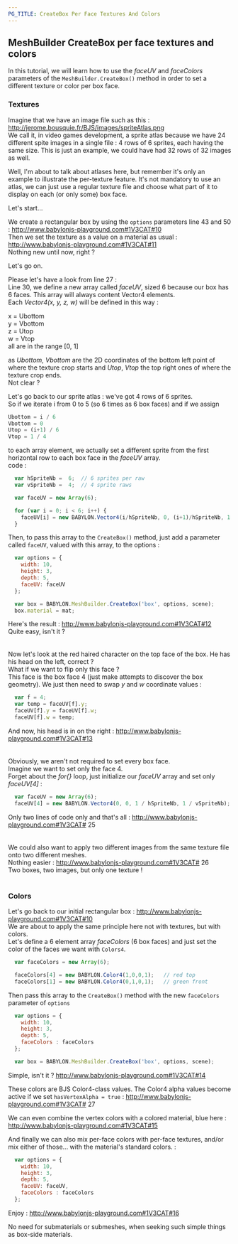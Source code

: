 ```yaml
---
PG_TITLE: CreateBox Per Face Textures And Colors
---
```


## MeshBuilder CreateBox per face textures and colors

In this tutorial, we will learn how to use the _faceUV_ and _faceColors_ parameters of the `MeshBuilder.CreateBox()` method in order to set a different texture or color per box face.


### Textures


Imagine that we have an image file such as this : http://jerome.bousquie.fr/BJS/images/spriteAtlas.png  
We call it, in video games development,  a sprite atlas because we have 24 different spite images in a single file : 4 rows of 6 sprites, each having the same size. This is just an example, we could have had 32 rows of 32 images as well.    

Well, I'm about to talk about atlases here, but remember it's only an example to illustrate the per-texture feature. It's not mandatory to use an atlas, we can just use a regular texture file and choose what part of it to display on each (or only some) box face.  

Let's start...

We create a rectangular box by using the `options` parameters line 43 and 50 : http://www.babylonjs-playground.com#1V3CAT#10  
Then we set the texture as a value on a material as usual : http://www.babylonjs-playground.com#1V3CAT#11    
Nothing new until now, right ?  

Let's go on.

Please let's have a look from line 27 :  
Line 30, we define a new array called _faceUV_, sized 6 because our box has 6 faces. This array will always content Vector4 elements.  
Each _Vector4(x, y, z, w)_ will be defined in this way :  

x = Ubottom  
y = Vbottom  
z = Utop   
w = Vtop  
all are in the range [0, 1]

as _Ubottom_, _Vbottom_ are the 2D coordinates of the bottom left point of where the texture crop starts and _Utop_, _Vtop_ the top right ones of where the texture crop ends.  
Not clear ?  

Let's go back to our sprite atlas : we've got 4 rows of 6 sprites.  
So if we iterate i from 0 to 5 (so 6 times as 6 box faces) and if we assign  
```javascript
Ubottom = i / 6
Vbottom = 0
Utop = (i+1) / 6
Vtop = 1 / 4
```
to each array element, we actually set a different sprite from the first horizontal row to each box face in the _faceUV_ array.  
code :
```javascript
  var hSpriteNb =  6;  // 6 sprites per raw
  var vSpriteNb =  4;  // 4 sprite raws

  var faceUV = new Array(6);

  for (var i = 0; i < 6; i++) {
    faceUV[i] = new BABYLON.Vector4(i/hSpriteNb, 0, (i+1)/hSpriteNb, 1 / vSpriteNb);
  }
```
Then, to pass this array to the `CreateBox()` method, just add a parameter called `faceUV`, valued with this array, to the options :  
```javascript
  var options = {
    width: 10,
    height: 3,
    depth: 5,
    faceUV: faceUV
  };

  var box = BABYLON.MeshBuilder.CreateBox('box', options, scene);
  box.material = mat;
```
Here's the result : http://www.babylonjs-playground.com#1V3CAT#12  
Quite easy, isn't it ?  
<br/>
<br/>
Now let's look at the red haired character on the top face of the box. He has his head on the left, correct ?  
What if we want to flip only this face ?  
This face is the box face 4 (just make attempts to discover the box geometry). We just then need to swap _y_ and _w_ coordinate values :  
```javascript
  var f = 4;
  var temp = faceUV[f].y;
  faceUV[f].y = faceUV[f].w;
  faceUV[f].w = temp;
```
And now, his head is in on the right : http://www.babylonjs-playground.com#1V3CAT#13  
<br/>
<br/>
Obviously, we aren't not required to set every box face.  
Imagine we want to set only the face 4.  
Forget about the _for{}_ loop, just initialize our _faceUV_ array and set only _faceUV[4]_ :  
```javascript
  var faceUV = new Array(6);
  faceUV[4] = new BABYLON.Vector4(0, 0, 1 / hSpriteNb, 1 / vSpriteNb);
```
Only two lines of code only and that's all : http://www.babylonjs-playground.com#1V3CAT# 25  
<br/>
<br/>
We could also want to apply two different images from the same texture file onto two different meshes.  
Nothing easier : http://www.babylonjs-playground.com#1V3CAT# 26    
Two boxes, two images, but only one texture !
<br/>
<br/>

### Colors

Let's go back to our initial rectangular box : http://www.babylonjs-playground.com#1V3CAT#10   
We are about to apply the same principle here not with textures, but with colors.  
Let's define a 6 element array _faceColors_ (6 box faces) and just set the color of the faces we want with `Colors4`.  
```javascript
  var faceColors = new Array(6);

  faceColors[4] = new BABYLON.Color4(1,0,0,1);   // red top
  faceColors[1] = new BABYLON.Color4(0,1,0,1);   // green front
```
Then pass this array to the `CreateBox()` method with the new `faceColors` parameter of `options`    
```javascript
  var options = {
    width: 10,
    height: 3,
    depth: 5,
    faceColors : faceColors
  };

  var box = BABYLON.MeshBuilder.CreateBox('box', options, scene);
```
Simple, isn't it ?  http://www.babylonjs-playground.com#1V3CAT#14  

These colors are BJS Color4-class values. The Color4 alpha values become active if we set `hasVertexAlpha = true` : http://www.babylonjs-playground.com#1V3CAT# 27  

We can even combine the vertex colors with a colored material, blue here :  http://www.babylonjs-playground.com#1V3CAT#15  

And finally we can also mix per-face colors with per-face textures, and/or mix either of those... with the material's standard colors. :  
```javascript
  var options = {
    width: 10,
    height: 3,
    depth: 5,
    faceUV: faceUV,
    faceColors : faceColors
  };
```
Enjoy : http://www.babylonjs-playground.com#1V3CAT#16  

No need for submaterials or submeshes, when seeking such simple things as box-side materials.

